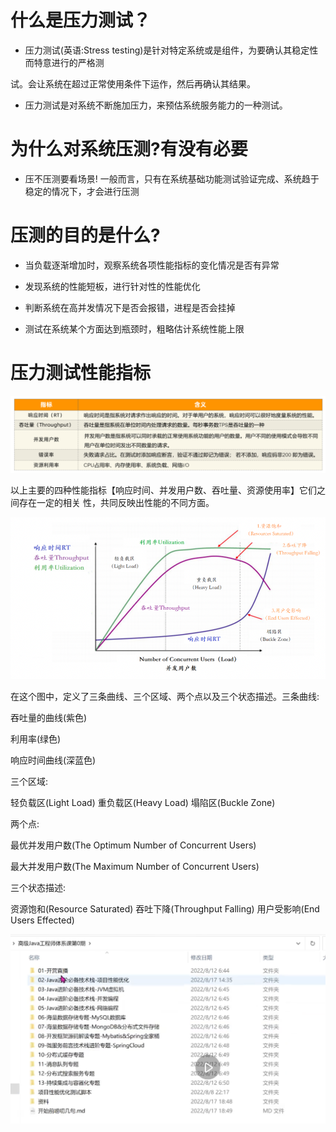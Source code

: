 # 什么是压力测试？

- 压力测试(英语:Stress testing)是针对特定系统或是组件，为要确认其稳定性而特意进行的严格测

试。会让系统在超过正常使用条件下运作，然后再确认其结果。

- 压力测试是对系统不断施加压力，来预估系统服务能力的一种测试。

# 为什么对系统压测?有没有必要

- 压不压测要看场景! 一般而言，只有在系统基础功能测试验证完成、系统趋于稳定的情况下，才会进行压测

# 压测的目的是什么?

- 当负载逐渐增加时，观察系统各项性能指标的变化情况是否有异常

- 发现系统的性能短板，进行针对性的性能优化

- 判断系统在高并发情况下是否会报错，进程是否会挂掉

- 测试在系统某个方面达到瓶颈时，粗略估计系统性能上限

# 压力测试性能指标

 ![image-20220820161727537](assets/image-20220820161727537.png)

以上主要的四种性能指标【响应时间、并发用户数、吞吐量、资源使用率】它们之间存在一定的相关 性，共同反映出性能的不同方面。

![image-20220820161839343](assets/image-20220820161839343.png)

在这个图中，定义了三条曲线、三个区域、两个点以及三个状态描述。三条曲线:

   吞吐量的曲线(紫色)

   利用率(绿色)

   响应时间曲线(深蓝色)

三个区域:

轻负载区(Light Load) 重负载区(Heavy Load) 塌陷区(Buckle Zone)

两个点:

最优并发用户数(The Optimum Number of Concurrent Users)

最大并发用户数(The Maximum Number of Concurrent Users) 

三个状态描述:

资源饱和(Resource Saturated) 吞吐下降(Throughput Falling) 用户受影响(End Users Effected)

![image-20220820165717898](assets/image-20220820165717898.png)